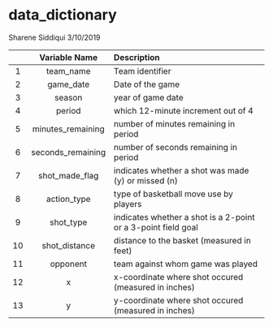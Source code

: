 data\_dictionary
================
Sharene Siddiqui
3/10/2019

|     |    Variable Name   | Description                                                   |
|:---:|:------------------:|:--------------------------------------------------------------|
|  1  |     team\_name     | Team identifier                                               |
|  2  |     game\_date     | Date of the game                                              |
|  3  |       season       | year of game date                                             |
|  4  |       period       | which 12-minute increment out of 4                            |
|  5  | minutes\_remaining | number of minutes remaining in period                         |
|  6  | seconds\_remaining | number of seconds remaining in period                         |
|  7  |  shot\_made\_flag  | indicates whether a shot was made (y) or missed (n)           |
|  8  |    action\_type    | type of basketball move use by players                        |
|  9  |     shot\_type     | indicates whether a shot is a 2-point or a 3-point field goal |
|  10 |   shot\_distance   | distance to the basket (measured in feet)                     |
|  11 |      opponent      | team against whom game was played                             |
|  12 |          x         | x-coordinate where shot occured (measured in inches)          |
|  13 |          y         | y-coordinate where shot occured (measured in inches)          |

